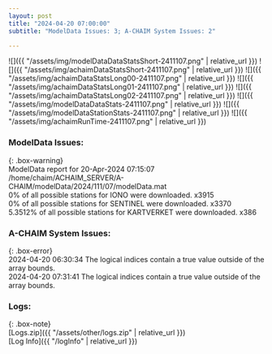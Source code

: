 ```yaml
---
layout: post
title: "2024-04-20 07:00:00"
subtitle: "ModelData Issues: 3; A-CHAIM System Issues: 2"

---
```


![]({{ "/assets/img/modelDataDataStatsShort-2411107.png" | relative_url }})
![]({{ "/assets/img/achaimDataStatsShort-2411107.png" | relative_url }})
![]({{ "/assets/img/achaimDataStatsLong00-2411107.png" | relative_url }})
![]({{ "/assets/img/achaimDataStatsLong01-2411107.png" | relative_url }})
![]({{ "/assets/img/achaimDataStatsLong02-2411107.png" | relative_url }})
![]({{ "/assets/img/modelDataDataStats-2411107.png" | relative_url }})
![]({{ "/assets/img/modelDataStationStats-2411107.png" | relative_url }})
![]({{ "/assets/img/achaimRunTime-2411107.png" | relative_url }})


### ModelData Issues:  
  
{: .box-warning}  
 ModelData report for 20-Apr-2024 07:15:07   
 /home/chaim/ACHAIM_SERVER/A-CHAIM/modelData/2024/111/07/modelData.mat   
 0% of all possible stations for IONO were downloaded. x3915   
 0% of all possible stations for SENTINEL were downloaded. x3370   
 5.3512% of all possible stations for KARTVERKET were downloaded. x386   
  
### A-CHAIM System Issues:  
  
{: .box-error}  
2024-04-20 06:30:34 The logical indices contain a true value outside of the array bounds.  
2024-04-20 07:31:41 The logical indices contain a true value outside of the array bounds.  

### Logs:  
  
{: .box-note}  
[Logs.zip]({{ "/assets/other/logs.zip" | relative_url }})  
[Log Info]({{ "/logInfo" | relative_url }})  
